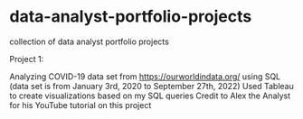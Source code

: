 # data-analyst-portfolio-projects
 
collection of data analyst portfolio projects

Project 1:

Analyzing COVID-19 data set from https://ourworldindata.org/ using SQL (data set is from January 3rd, 2020 to September 27th, 2022)
Used Tableau to create visualizations based on my SQL queries
Credit to Alex the Analyst for his YouTube tutorial on this project
